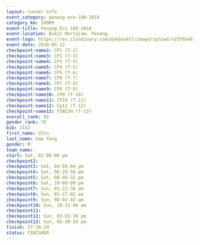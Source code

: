 ```yaml
--- 
layout: runner-info 
event_category: penang-eco-100-2018 
category_km: 100KM 
event-title: Penang Eco 100 2018 
event-location: Bukit Mertajam, Penang 
event-logo: https://res.cloudinary.com/dykbosktl/image/upload/v1576648106/Logo/Logo_lovxhg.jpg 
event-date: 2018-05-12 
checkpoint-name2: CP1 (T-2) 
checkpoint-name3: CP2 (T-3) 
checkpoint-name4: CP3 (T-4) 
checkpoint-name5: CP4 (T-5) 
checkpoint-name6: CP5 (T-6) 
checkpoint-name7: CP6 (T-7) 
checkpoint-name8: CP7 (T-8) 
checkpoint-name9: CP8 (T-9) 
checkpoint-name10: CP9 (T-10) 
checkpoint-name11: CP10 (T-11) 
checkpoint-name12: Cp11 (T-12) 
checkpoint-name13: FINISH (T-13) 
overall_rank: 92
gender_rank: 78
bib: 1142
first_name: Chin
last_name: Saw Yong
gender: M
team_name: 
start: Sat, 02-00-00 pm
checkpoint2: 
checkpoint3: Sat, 04-50-04 pm
checkpoint4: Sat, 06-29-56 pm
checkpoint5: Sat, 08-46-32 pm
checkpoint6: Sat, 10-09-09 pm
checkpoint7: Sun, 01-22-36 am
checkpoint8: Sun, 05-27-02 am
checkpoint9: Sun, 08-03-45 am
checkpoint10: Sun, 10-31-06 am
checkpoint11: 
checkpoint12: Sun, 03-01-38 pm
checkpoint13: Sun, 05-30-29 pm
finish: 27-30-29
status: FINISHER
--- 
```

